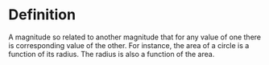 # Definition

A magnitude so related to another magnitude that for any value of one
there is corresponding value of the other. For instance, the area of a
circle is a function of its radius. The radius is also a function of the
area.
